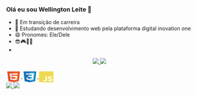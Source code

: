### Olá eu sou Wellington Leite 👋

 - 🔭 Em transição de carreira
 - 🌱 Estudando desenvolvimento web pela plataforma digital inovation one  
 - 😄 Pronomes: Ele/Dele
 - 😎🎮📖🎶
 - 
<div align="center">
  <a href="https://github.com/W3LL1NG70N">
  <img height="180em" src="https://github-readme-stats.vercel.app/api?username=W3LL1NG7ON&show_icons=true&theme=tokyonight&include_all_commits=true&count_private=true"/>
  <img height="180em" src="https://github-readme-stats.vercel.app/api/top-langs/?username=W3LL1NG7ON&layout=compact&langs_count=7&theme=tokyonight"/>
</div>
  
  <div style="display: inline_block"><br>
   <img align="center" alt="Rafa-HTML" height="30" width="40" src="https://raw.githubusercontent.com/devicons/devicon/master/icons/html5/html5-original.svg">
   <img align="center" alt="Rafa-CSS" height="30" width="40" src="https://raw.githubusercontent.com/devicons/devicon/master/icons/css3/css3-original.svg">
    <img align="center" alt="Rafa-Js" height="30" width="40" src="https://raw.githubusercontent.com/devicons/devicon/master/icons/javascript/javascript-plain.svg">
  
</div>
 
<div>
 <a href = "mailto:wellingtonfl1986@gmail.com"><img src="https://img.shields.io/badge/Gmail-D14836?style=for-the-badge&logo=gmail&logoColor=white" target="_blank""</a>
 <a href="https://www.linkedin.com/in/wellington-de-freitas-leite-41858a206/" target="_blank"><img src="https://img.shields.io/badge/-LinkedIn-%230077B5?style=for-the-badge&logo=linkedin&logoColor=white" target="_blank"></a> 
   
</div>  
